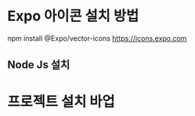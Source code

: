 # Expo 아이콘 설치 방법

npm install @Expo/vector-icons
https://icons.expo.com

## Node Js 설치

# 프로젝트 설치 바업

